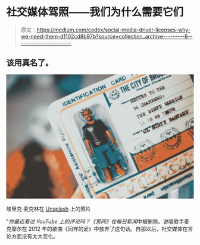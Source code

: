 # 社交媒体驾照——我们为什么需要它们

> 原文：<https://medium.com/codex/social-media-driver-licenses-why-we-need-them-d1102cd8b97b?source=collection_archive---------6----------------------->

## 该用真名了。

![](img/345fdb6214438ca43b0bafa8b3598ca0.png)

埃里克·麦克林在 [Unsplash](https://unsplash.com?utm_source=medium&utm_medium=referral) 上的照片

"*你最近看过 YouTube 上的评论吗？《男同》在每日新闻*中被删除。说唱歌手麦克摩尔在 2012 年的歌曲《同样的爱》中放弃了这句话。自那以后，社交媒体在言论方面没有太大变化。